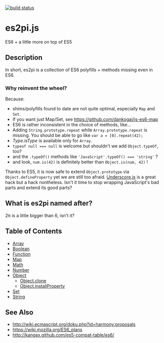 [![build status](https://secure.travis-ci.org/dankogai/js-es2pi.png)](http://travis-ci.org/dankogai/js-es2pi)

es2pi.js
========

ES6 + a little more on top of ES5

Description
-----------

In short, es2pi is a collection of ES6 polyfills + methods missing even in ES6.

### Why reinvent the wheel?

Because:

+ shims/polyfills found to date are not quite optimal, especially `Map` and `Set`.
 + If you want just Map/Set, see https://github.com/dankogai/js-es6-map 
+ ES6 is rather inconsistent in the choice of methods, like...
 + Adding `String.prototype.repeat` while `Array.prototype.repeat` is missing.
   You should be able to go like `var a = [0].repeat(42);`
 + *Type.isType* is available only for `Array`.
 + `typeof null === null` is welcome but shouldn't we add `Object.typeOf`, too?
 + and the `.typeOf()` methods like `'JavaScript'.typeOf() === 'string'` ?
 + and look, `num.is(42)` is definitely better than `Object.is(num, 42)` !

Thanks to ES5, it is now safe to extend `Object.prototype` via `Object.defineProperty` yet we are still too afraid.  [Underscore.js] is a great hack but a hack nontheless.  Isn't it time to stop wrapping JavaScript's bad parts and extend its good parts?

[Underscore.js]: http://underscorejs.org.

## What is es2pi named after?

2π is a little bigger than 6, isn't it?

Table of Contents
-----------------

+ [Array]
+ [Boolean]
+ [Function]
+ [Map]
+ [Math]
+ [Number]
+ [Object]
  + [Object.clone]
  + [Object.installProperty]
+ [Set]
+ [String]
 

[Array]:                  doc/Array.md
[Boolean]:                doc/Boolean.md
[Function]:               doc/Function.md
[Map]:                    doc/Map.md
[Math]:                   doc/Math.md
[Number]:                 doc/Number.md
[Object]:                 doc/Object.md
[Object.clone]:           doc/Object.clone.md
[Object.installProperty]: doc/Object.installProperty.md
[Set]:                    doc/Set.md
[String]:                 doc/String.md

See Also
--------

+ http://wiki.ecmascript.org/doku.php?id=harmony:proposals
+ https://wiki.mozilla.org/ES6_plans
+ http://kangax.github.com/es5-compat-table/es6/
